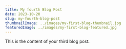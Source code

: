 ```yaml
---
title: My fourth Blog Post
date: 2023-10-20
slug: my-fourth-blog-post
thumbnailImage: ../images/my-first-blog-thumbnail.jpg
featuredImage: ../images/my-first-blog-featured.jpg
---
```


This is the content of your third blog post.